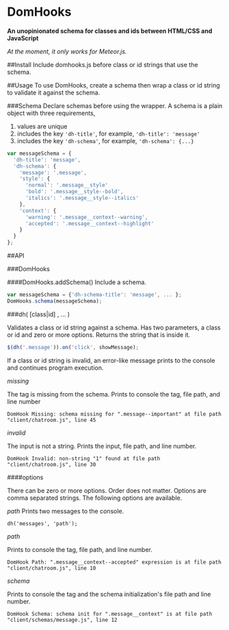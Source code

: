# DomHooks
**An unopinionated schema for classes and ids between HTML/CSS and JavaScript**

*At the moment, it only works for Meteor.js.*

##Install
Include domhooks.js before class or id strings that use the schema.

##Usage
To use DomHooks, create a schema then wrap a class or id string to validate it against the schema.

###Schema
Declare schemas before using the wrapper. A schema is a plain object with three requirements, 

1. values are unique
2. includes the key `'dh-title'`, for example, `'dh-title': 'message'` 
2. includes the key `'dh-schema'`, for example, `'dh-schema': {...}` 

```javascript
var messageSchema = {
  'dh-title': 'message',
  'dh-schema': {
    'message': '.message',
    'style': {
      'normal': '.message__style'
      'bold': '.message__style--bold',
      'italics': '.message__style--italics'
    },
    'context': {
      'warning': '.message__context--warning',
      'accepted': '.message__context--highlight'
    }
  }
};
```

##API

###DomHooks

####DomHooks.addSchema()
Include a schema.

```javascript
var messageSchema = {'dh-schema-title': 'message', ... };
DomHooks.schema(messageSchema);
```

###dh( [class|id] , ... )

Validates a class or id string against a schema. Has two parameters, a class or id and zero or more options. Returns the string that is inside it. 

```javascript
$(dh('.message')).on('click', showMessage);
```

If a class or id string is invalid, an error-like message prints to the console and continues program execution.

*missing*

The tag is missing from the schema. Prints to console the tag, file path, and line number

`DomHook Missing: schema missing for ".message--important" at file path "client/chatroom.js", line 45`

*invalid*

The input is not a string. Prints the input, file path, and line number.

`DomHook Invalid: non-string "1" found at file path "client/chatroom.js", line 30`

####options

There can be zero or more options. Order does not matter. Options are comma separated strings. The following options are available.

*path*
Prints two messages to the console.

`dh('messages', 'path');`

*path*

Prints to console the tag, file path, and line number.

`DomHook Path: ".message__context--accepted" expression is at file path "client/chatroom.js", line 10`

*schema*

Prints to console the tag and the schema initialization's file path and line number.

`DomHook Schema: schema init for ".message__context" is at file path "client/schemas/message.js", line 12`






